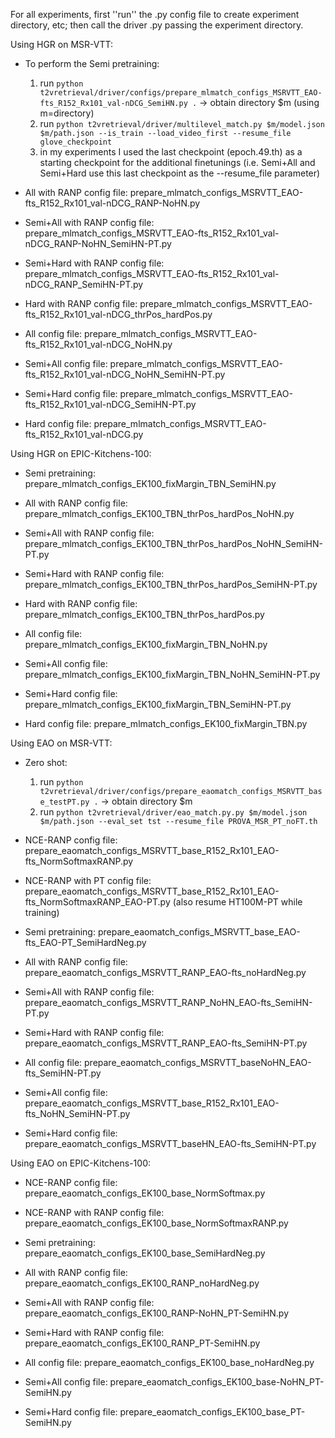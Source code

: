 For all experiments, first ''run'' the .py config file to create experiment directory, etc; then call the driver .py passing the experiment directory.

Using HGR on MSR-VTT:
- To perform the Semi pretraining: 
  1. run ```python t2vretrieval/driver/configs/prepare_mlmatch_configs_MSRVTT_EAO-fts_R152_Rx101_val-nDCG_SemiHN.py .``` -> obtain directory $m (using m=directory)
  2. run ```python t2vretrieval/driver/multilevel_match.py $m/model.json $m/path.json --is_train --load_video_first --resume_file glove_checkpoint```
  3. in my experiments I used the last checkpoint (epoch.49.th) as a starting checkpoint for the additional finetunings (i.e. Semi+All and Semi+Hard use this last checkpoint as the --resume_file parameter)

- All with RANP config file: prepare_mlmatch_configs_MSRVTT_EAO-fts_R152_Rx101_val-nDCG_RANP-NoHN.py
- Semi+All with RANP config file: prepare_mlmatch_configs_MSRVTT_EAO-fts_R152_Rx101_val-nDCG_RANP-NoHN_SemiHN-PT.py
- Semi+Hard with RANP config file: prepare_mlmatch_configs_MSRVTT_EAO-fts_R152_Rx101_val-nDCG_RANP_SemiHN-PT.py
- Hard with RANP config file: prepare_mlmatch_configs_MSRVTT_EAO-fts_R152_Rx101_val-nDCG_thrPos_hardPos.py
- All config file: prepare_mlmatch_configs_MSRVTT_EAO-fts_R152_Rx101_val-nDCG_NoHN.py
- Semi+All config file: prepare_mlmatch_configs_MSRVTT_EAO-fts_R152_Rx101_val-nDCG_NoHN_SemiHN-PT.py
- Semi+Hard config file: prepare_mlmatch_configs_MSRVTT_EAO-fts_R152_Rx101_val-nDCG_SemiHN-PT.py
- Hard config file: prepare_mlmatch_configs_MSRVTT_EAO-fts_R152_Rx101_val-nDCG.py

Using HGR on EPIC-Kitchens-100:
- Semi pretraining: prepare_mlmatch_configs_EK100_fixMargin_TBN_SemiHN.py

- All with RANP config file: prepare_mlmatch_configs_EK100_TBN_thrPos_hardPos_NoHN.py
- Semi+All with RANP config file: prepare_mlmatch_configs_EK100_TBN_thrPos_hardPos_NoHN_SemiHN-PT.py
- Semi+Hard with RANP config file: prepare_mlmatch_configs_EK100_TBN_thrPos_hardPos_SemiHN-PT.py
- Hard with RANP config file: prepare_mlmatch_configs_EK100_TBN_thrPos_hardPos.py
- All config file: prepare_mlmatch_configs_EK100_fixMargin_TBN_NoHN.py
- Semi+All config file: prepare_mlmatch_configs_EK100_fixMargin_TBN_NoHN_SemiHN-PT.py
- Semi+Hard config file: prepare_mlmatch_configs_EK100_fixMargin_TBN_SemiHN-PT.py
- Hard config file: prepare_mlmatch_configs_EK100_fixMargin_TBN.py

Using EAO on MSR-VTT:
- Zero shot: 
  1. run ```python t2vretrieval/driver/configs/prepare_eaomatch_configs_MSRVTT_base_testPT.py .``` -> obtain directory $m
  2. run ```python t2vretrieval/driver/eao_match.py.py $m/model.json $m/path.json --eval_set tst --resume_file PROVA_MSR_PT_noFT.th```
- NCE-RANP config file: prepare_eaomatch_configs_MSRVTT_base_R152_Rx101_EAO-fts_NormSoftmaxRANP.py
- NCE-RANP with PT config file: prepare_eaomatch_configs_MSRVTT_base_R152_Rx101_EAO-fts_NormSoftmaxRANP_EAO-PT.py  (also resume HT100M-PT while training)
- Semi pretraining: prepare_eaomatch_configs_MSRVTT_base_EAO-fts_EAO-PT_SemiHardNeg.py

- All with RANP config file: prepare_eaomatch_configs_MSRVTT_RANP_EAO-fts_noHardNeg.py
- Semi+All with RANP config file: prepare_eaomatch_configs_MSRVTT_RANP_NoHN_EAO-fts_SemiHN-PT.py
- Semi+Hard with RANP config file: prepare_eaomatch_configs_MSRVTT_RANP_EAO-fts_SemiHN-PT.py
- All config file: prepare_eaomatch_configs_MSRVTT_baseNoHN_EAO-fts_SemiHN-PT.py
- Semi+All config file: prepare_eaomatch_configs_MSRVTT_base_R152_Rx101_EAO-fts_NoHN_SemiHN-PT.py
- Semi+Hard config file: prepare_eaomatch_configs_MSRVTT_baseHN_EAO-fts_SemiHN-PT.py

Using EAO on EPIC-Kitchens-100:
- NCE-RANP config file: prepare_eaomatch_configs_EK100_base_NormSoftmax.py
- NCE-RANP with RANP config file: prepare_eaomatch_configs_EK100_base_NormSoftmaxRANP.py
- Semi pretraining: prepare_eaomatch_configs_EK100_base_SemiHardNeg.py

- All with RANP config file: prepare_eaomatch_configs_EK100_RANP_noHardNeg.py
- Semi+All with RANP config file: prepare_eaomatch_configs_EK100_RANP-NoHN_PT-SemiHN.py
- Semi+Hard with RANP config file: prepare_eaomatch_configs_EK100_RANP_PT-SemiHN.py
- All config file: prepare_eaomatch_configs_EK100_base_noHardNeg.py
- Semi+All config file: prepare_eaomatch_configs_EK100_base-NoHN_PT-SemiHN.py
- Semi+Hard config file: prepare_eaomatch_configs_EK100_base_PT-SemiHN.py
